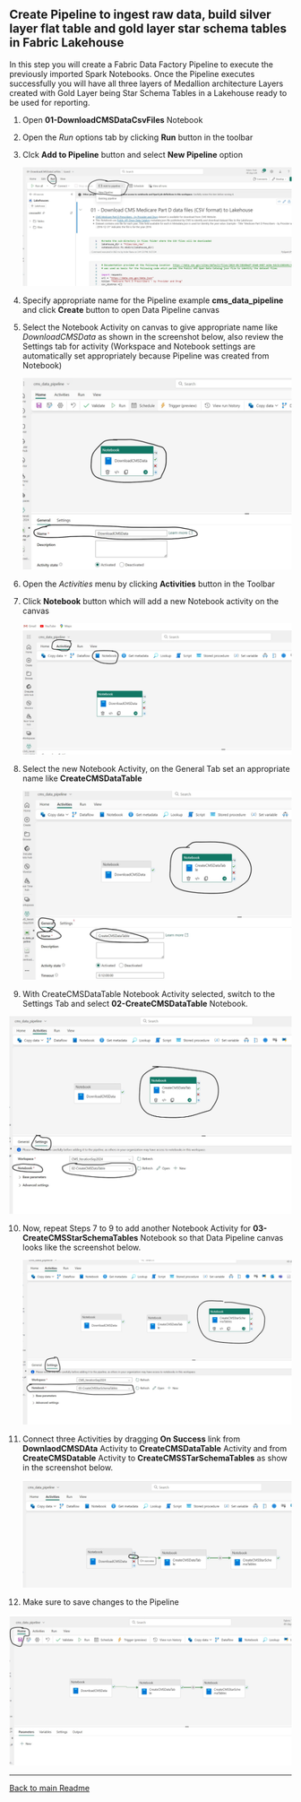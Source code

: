## Create Pipeline to ingest raw data, build silver layer flat table and gold layer star schema tables in Fabric Lakehouse

In this step you will create a Fabric Data Factory Pipeline to execute the previously imported Spark Notebooks. Once the Pipeline executes successfully you will have all three layers of Medallion architecture Layers created with Gold Layer being Star Schema Tables in a Lakehouse ready to be used for reporting.

1. Open **01-DownloadCMSDataCsvFiles** Notebook
2. Open the *Run* options tab by clicking **Run** button in the toolbar 
3. Clck **Add to Pipeline** button and select **New Pipeline** option
   
    ![Create New Pipeilne](../Images/LakehousePipelineCreate.jpg)

4. Specify appropriate name for the Pipeline example **cms_data_pipeline** and click **Create** button to open Data Pipeline canvas
5. Select the Notebook Activity on canvas to give appropriate name like *DownloadCMSData* as shown in the screenshot below, also review the Settings tab for activity (Workspace and Notebook settings are automatically set appropriately because Pipeline was created from Notebook)
   
    ![Download Dataset Activity](../Images/LakehousePipelineDownloadDataActivity.jpg)

6. Open the *Activities* menu by clicking **Activities** button in the Toolbar
7. Click **Notebook** button which will add a new Notebook activity on the canvas
   
    ![Add Notebook Activity](../Images/LakehousePipelineAddNotebookActivity.jpg)
    
8. Select the new Notebook Activity, on the General Tab set an appropriate name like **CreateCMSDataTable**
   
   ![Configure CreateCMSDataTable Notebook Activity Name](../Images/LakehousePipelineCreateCMSDataTableActivity1.jpg)

9.  With CreateCMSDataTable Notebook Activity selected, switch to the Settings Tab and select **02-CreateCMSDataTable** Notebook.

   ![Configure CreateCMSDataTable Notebook Activity Notebook](../Images/LakehousePipelineCreateCMSDataTableActivity2.jpg)

10. Now, repeat Steps 7 to 9 to add another Notebook Activity for **03-CreateCMSStarSchemaTables** Notebook so that Data Pipeline canvas looks like the screenshot below.

    ![Configure CreateCMSStarSchemaTables Notebook Activity](../Images/LakehousePipelineCreateCMSStarSchemaTablesActivity.jpg)
    
11. Connect three Activities by dragging **On Success** link from **DownlaodCMSDAta** Activity to **CreateCMSDataTable** Activity and from **CreateCMSDatable** Activity to **CreateCMSSTarSchemaTables** as show in the screenshot below.
   
    ![Connect Notebook Activities](../Images/LakehousePipelineConnectActivities.jpg)

12. Make sure to save changes to the Pipeline

![Save Pipeline Changes](../Images/LakehousePipelineSaveChanges.jpg)

***

[Back to main Readme](../Readme.md#step-2-download-raw-files-and-build-out-silver-and-gold-layer-tables-star-schema-to-be-used-for-reporting)